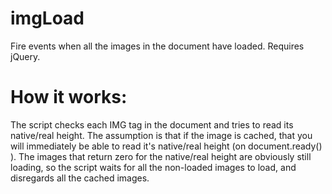 imgLoad
=======

Fire events when all the images in the document have loaded.
Requires jQuery.

How it works:
=============

The script checks each IMG tag in the document and tries to read its native/real height.
The assumption is that if the image is cached, that you will immediately be able to read it's native/real height (on document.ready() ).
The images that return zero for the native/real height are obviously still loading, so the script waits for all the non-loaded images to load, and disregards all the cached images.

